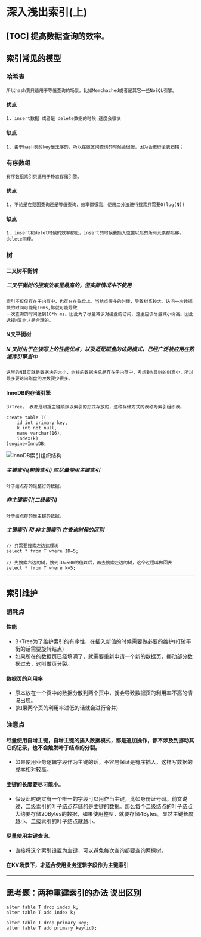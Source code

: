 # 深入浅出索引(上)

[TOC]
    提高数据查询的效率。
-----------------------------------
## 索引常见的模型
### 哈希表
    所以hash表只适用于等值查询的场景。比如Memchached或者是其它一些NoSQL引擎。
#### 优点
    1. insert数据 或者是 delete数据的时候 速度会很快
#### 缺点
    1. 由于hash表的key是无序的，所以在做区间查询的时候会很慢，因为会进行全表扫描；

### 有序数组
    有序数组索引只适用于静态存储引擎。
#### 优点
    1. 不论是在范围查询还是等值查询，效率都很高，使用二分法进行搜索只需要O(log(N))
#### 缺点
    1. insert和delet时候的效率都低，insert的时候要插入位置以后的所有元素都后移。delete同理。

### 树

#### 二叉树平衡树
##### 二叉平衡树的搜索效率是最高的，但实际情况中不使用
    索引不仅仅存在于内存中，也存在在磁盘上。当结点很多的时候，导致树高较大。访问一次数据块的时间可能是10ms,那就可能导致
    一次查询的时间达到10*h ms。因此为了尽量减少对磁盘的访问，这里应该尽量减小树高。因此选择N叉树才是合理的。

#### N叉平衡树
##### N 叉树由于在读写上的性能优点，以及适配磁盘的访问模式，已经广泛被应用在数据库引擎当中
    这里的N其实就是数据块的大小，树根的数据块总是存在于内存中，考虑到N叉树的树高小，所以最多要访问磁盘的次数要少很多。

#### InnoDB的存储引擎
    B+Tree， 表都是根据主键顺序以索引的形式存放的，这种存储方式的表称为索引组织表。

```mysql
create table T(
    id int primary key,
    k int not null,
    name varchar(16),
    index(k)
)engine=InnoDB;
```
![InnoDB索引组织结构](https://github.com/LydiaCai1203/leetcode-practice/blob/master/statics/Innodb%E7%B4%A2%E5%BC%95%E7%BB%84%E7%BB%87%E7%BB%93%E6%9E%84.jpg)

##### 主键索引(聚簇索引) 应尽量使用主键索引
    叶子结点存的是整行的数据。
##### 非主键索引(二级索引)
    叶子结点存的是主键的数据。

##### 主键索引 和 非主键索引 在查询时候的区别
```mysql
// 只需要搜索左边这棵树
select * from T where ID=5;

// 先搜索右边的树，搜到ID=500的值以后，再去搜索左边的树，这个过程叫做回表
select * from T where k=5;
```

------------------------------------------
## 索引维护

### 消耗点
#### 性能
+ B+Tree为了维护索引的有序性，在插入新值的时候需要做必要的维护(打破平衡的话需要旋转结点)
+ 如果所在的数据页已经填满了，就需要重新申请一个新的数据页，挪动部分数据过去，这叫做页分裂。
#### 数据页的利用率
+ 原本放在一个页中的数据分散到两个页中，就会导致数据页的利用率不高的情况出现。
+ (如果两个页的利用率过低的话就会进行合并)

### 注意点
#### 尽量使用自增主键，自增主键的插入数据模式，都是追加操作，都不涉及到挪动其它的记录，也不会触发叶子结点的分裂。
+ 如果使用业务逻辑字段作为主键的话，不容易保证是有序插入，这样写数据的成本相对较高。
#### 主键的长度要尽可能小。
+ 假设此时确实有一个唯一的字段可以用作当主键，比如身份证号码。前文说过，二级索引的叶子结点存储的是主键的数据。那么每个二级结点的叶子结点大约要存储20Bytes的数据，如果使用整型，就要存储4Bytes。显然主键长度越小，二级索引的叶子结点就越小。
#### 尽量使用主键查询.
+ 直接将这个索引设置为主键，可以避免每次查询都要查询两棵树。
#### 在KV场景下，才适合使用业务逻辑字段作为主键索引

------------------------------------------
## 思考题：两种重建索引的办法 说出区别
```mysql
alter table T drop index k;
alter table T add index k;
```

```mysql
alter table T drop primary key;
alter table T add primary key(id);
```

